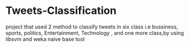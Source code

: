 Tweets-Classification
=====================

project that used 2 method to classify tweets in six class i.e bussiness, sports, politics, Entertainment, Technology , and one more class,by using libsvm and weka naive base tool

